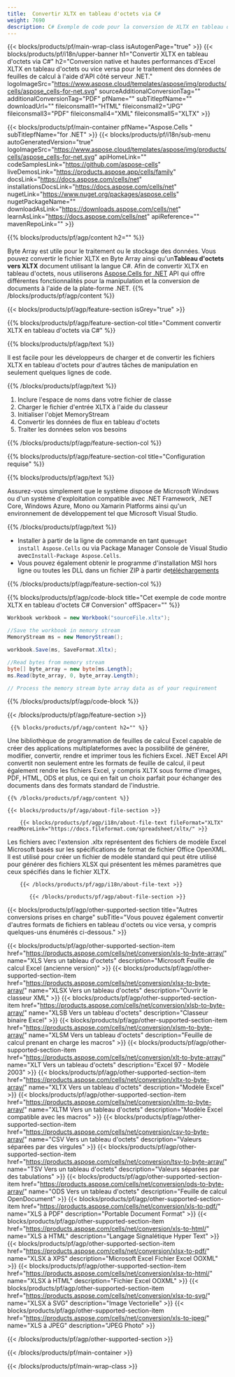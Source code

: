 ```yaml
---
title:  Convertir XLTX en tableau d'octets via C#
weight: 7690
description: C# Exemple de code pour la conversion de XLTX en tableau d'octets. Utilisez ce code pour la conversion Excel XLTX en tableau d'octets dans VB.NET, Asp.NET ou toute application basée sur .NET.
---
```

{{< blocks/products/pf/main-wrap-class isAutogenPage="true" >}}
{{< blocks/products/pf/i18n/upper-banner h1="Convertir XLTX en tableau d\'octets via C#" h2="Conversion native et hautes performances d\'Excel XLTX en tableau d\'octets ou vice versa pour le traitement des données de feuilles de calcul à l\'aide d\'API côté serveur .NET." logoImageSrc="https://www.aspose.cloud/templates/aspose/img/products/cells/aspose_cells-for-net.svg" sourceAdditionalConversionTag="" additionalConversionTag="PDF" pfName="" subTitlepfName="" downloadUrl="" fileiconsmall1="HTML" fileiconsmall2="JPG" fileiconsmall3="PDF" fileiconsmall4="XML" fileiconsmall5="XLTX" >}}

{{< blocks/products/pf/main-container pfName="Aspose.Cells " subTitlepfName="for .NET" >}}
{{< blocks/products/pf/i18n/sub-menu autoGeneratedVersion="true" logoImageSrc="https://www.aspose.cloud/templates/aspose/img/products/cells/aspose_cells-for-net.svg" apiHomeLink="" codeSamplesLink="https://github.com/aspose-cells" liveDemosLink="https://products.aspose.app/cells/family" docsLink="https://docs.aspose.com/cells/net" installationsDocsLink="https://docs.aspose.com/cells/net" nugetLink="https://www.nuget.org/packages/aspose.cells" nugetPackageName="" downloadAsLink="https://downloads.aspose.com/cells/net" learnAsLink="https://docs.aspose.com/cells/net" apiReference="" mavenRepoLink="" >}}

{{% blocks/products/pf/agp/content h2="" %}}

 Byte Array est utile pour le traitement ou le stockage des données. Vous pouvez convertir le fichier XLTX en Byte Array ainsi qu'un**Tableau d'octets vers XLTX** document utilisant la langue C#. Afin de convertir XLTX en tableau d'octets, nous utiliserons
 [Aspose.Cells for .NET](https://products.aspose.com/cells/net) 
 API qui offre différentes fonctionnalités pour la manipulation et la conversion de documents à l'aide de la plate-forme .NET.
{{% /blocks/products/pf/agp/content %}}

{{< blocks/products/pf/agp/feature-section isGrey="true" >}}

{{% blocks/products/pf/agp/feature-section-col title="Comment convertir XLTX en tableau d\'octets via C#" %}}

{{% blocks/products/pf/agp/text %}}

 Il est facile pour les développeurs de charger et de convertir les fichiers XLTX en tableau d'octets pour d'autres tâches de manipulation en seulement quelques lignes de code.

{{% /blocks/products/pf/agp/text %}}

1.  Inclure l'espace de noms dans votre fichier de classe
1.  Charger le fichier d'entrée XLTX à l'aide du classeur
1.  Initialiser l'objet MemoryStream
1.  Convertir les données de flux en tableau d'octets
1.  Traiter les données selon vos besoins

{{% /blocks/products/pf/agp/feature-section-col %}}

{{% blocks/products/pf/agp/feature-section-col title="Configuration requise" %}}

{{% blocks/products/pf/agp/text %}}

 Assurez-vous simplement que le système dispose de Microsoft Windows ou d'un système d'exploitation compatible avec .NET Framework, .NET Core, Windows Azure, Mono ou Xamarin Platforms ainsi qu'un environnement de développement tel que Microsoft Visual Studio.

{{% /blocks/products/pf/agp/text %}}

-  Installer à partir de la ligne de commande en tant que<code>nuget install Aspose.Cells</code> ou via Package Manager Console de Visual Studio avec<code>Install-Package Aspose.Cells</code>.
-  Vous pouvez également obtenir le programme d'installation MSI hors ligne ou toutes les DLL dans un fichier ZIP à partir de<a href="https://downloads.aspose.com/cells/net">téléchargements</a>

{{% /blocks/products/pf/agp/feature-section-col %}}

{{% blocks/products/pf/agp/code-block title="Cet exemple de code montre XLTX en tableau d\'octets C# Conversion" offSpacer="" %}}

```cs
Workbook workbook = new Workbook("sourceFile.xltx");

//Save the workbook in memory stream
MemoryStream ms = new MemoryStream();

workbook.Save(ms, SaveFormat.Xltx);

//Read bytes from memory stream
byte[] byte_array = new byte[ms.Length];
ms.Read(byte_array, 0, byte_array.Length);

// Process the memory stream byte array data as of your requirement 

```

{{% /blocks/products/pf/agp/code-block %}}

{{< /blocks/products/pf/agp/feature-section >}}

<!-- aboutfile Starts -->
      
     {{% blocks/products/pf/agp/content h2="" %}}

Une bibliothèque de programmation de feuilles de calcul Excel capable de créer des applications multiplateformes avec la possibilité de générer, modifier, convertir, rendre et imprimer tous les fichiers Excel. .NET Excel API convertit non seulement entre les formats de feuille de calcul, il peut également rendre les fichiers Excel, y compris XLTX sous forme d'images, PDF, HTML, ODS et plus, ce qui en fait un choix parfait pour échanger des documents dans des formats standard de l'industrie.



    {{% /blocks/products/pf/agp/content %}}

    {{< blocks/products/pf/agp/about-file-section >}}

        {{< blocks/products/pf/agp/i18n/about-file-text fileFormat="XLTX" readMoreLink="https://docs.fileformat.com/spreadsheet/xltx/" >}}
Les fichiers avec l'extension .xltx représentent des fichiers de modèle Excel Microsoft basés sur les spécifications de format de fichier Office OpenXML. Il est utilisé pour créer un fichier de modèle standard qui peut être utilisé pour générer des fichiers XLSX qui présentent les mêmes paramètres que ceux spécifiés dans le fichier XLTX.

        {{< /blocks/products/pf/agp/i18n/about-file-text >}}

           {{< /blocks/products/pf/agp/about-file-section >}}


<!-- aboutfile Ends -->

{{< blocks/products/pf/agp/other-supported-section title="Autres conversions prises en charge" subTitle="Vous pouvez également convertir d\'autres formats de fichiers en tableau d\'octets ou vice versa, y compris quelques-uns énumérés ci-dessous." >}}

{{< blocks/products/pf/agp/other-supported-section-item href="https://products.aspose.com/cells/net/conversion/xls-to-byte-array/" name="XLS Vers un tableau d\'octets" description="Microsoft Feuille de calcul Excel (ancienne version)" >}} {{< blocks/products/pf/agp/other-supported-section-item href="https://products.aspose.com/cells/net/conversion/xlsx-to-byte-array/" name="XLSX Vers un tableau d\'octets" description="Ouvrir le classeur XML" >}} {{< blocks/products/pf/agp/other-supported-section-item href="https://products.aspose.com/cells/net/conversion/xlsb-to-byte-array/" name="XLSB Vers un tableau d\'octets" description="Classeur binaire Excel" >}} {{< blocks/products/pf/agp/other-supported-section-item href="https://products.aspose.com/cells/net/conversion/xlsm-to-byte-array/" name="XLSM Vers un tableau d\'octets" description="Feuille de calcul prenant en charge les macros" >}} {{< blocks/products/pf/agp/other-supported-section-item href="https://products.aspose.com/cells/net/conversion/xlt-to-byte-array/" name="XLT Vers un tableau d\'octets" description="Excel 97 - Modèle 2003" >}} {{< blocks/products/pf/agp/other-supported-section-item href="https://products.aspose.com/cells/net/conversion/xltx-to-byte-array/" name="XLTX Vers un tableau d\'octets" description="Modèle Excel" >}} {{< blocks/products/pf/agp/other-supported-section-item href="https://products.aspose.com/cells/net/conversion/xltm-to-byte-array/" name="XLTM Vers un tableau d\'octets" description="Modèle Excel compatible avec les macros" >}} {{< blocks/products/pf/agp/other-supported-section-item href="https://products.aspose.com/cells/net/conversion/csv-to-byte-array/" name="CSV Vers un tableau d\'octets" description="Valeurs séparées par des virgules" >}} {{< blocks/products/pf/agp/other-supported-section-item href="https://products.aspose.com/cells/net/conversion/tsv-to-byte-array/" name="TSV Vers un tableau d\'octets" description="Valeurs séparées par des tabulations" >}} {{< blocks/products/pf/agp/other-supported-section-item href="https://products.aspose.com/cells/net/conversion/ods-to-byte-array/" name="ODS Vers un tableau d\'octets" description="Feuille de calcul OpenDocument" >}} {{< blocks/products/pf/agp/other-supported-section-item href="https://products.aspose.com/cells/net/conversion/xls-to-pdf/" name="XLS à PDF" description="Portable Document Format" >}} {{< blocks/products/pf/agp/other-supported-section-item href="https://products.aspose.com/cells/net/conversion/xls-to-html/" name="XLS à HTML" description="Langage Signalétique Hyper Text" >}} {{< blocks/products/pf/agp/other-supported-section-item href="https://products.aspose.com/cells/net/conversion/xlsx-to-pdf/" name="XLSX à XPS" description="Microsoft Excel Fichier Excel OOXML" >}} {{< blocks/products/pf/agp/other-supported-section-item href="https://products.aspose.com/cells/net/conversion/xlsx-to-html/" name="XLSX à HTML" description="Fichier Excel OOXML" >}} {{< blocks/products/pf/agp/other-supported-section-item href="https://products.aspose.com/cells/net/conversion/xlsx-to-svg/" name="XLSX à SVG" description="Image Vectorielle" >}} {{< blocks/products/pf/agp/other-supported-section-item href="https://products.aspose.com/cells/net/conversion/xls-to-jpeg/" name="XLS à JPEG" description="JPEG Photo" >}} 

{{< /blocks/products/pf/agp/other-supported-section >}}

{{< /blocks/products/pf/main-container >}}
    
{{< /blocks/products/pf/main-wrap-class >}}
